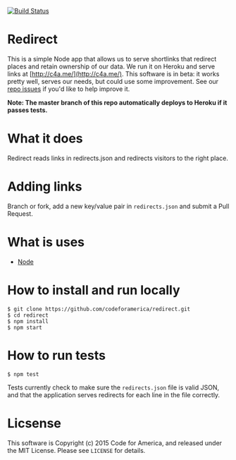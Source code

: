 [![Build Status](https://travis-ci.org/codeforamerica/redirect.svg?branch=master)](https://travis-ci.org/codeforamerica/redirect)

Redirect
=========

This is a simple Node app that allows us to serve shortlinks that redirect places and retain ownership of our data. We run it on Heroku and serve links at [http://c4a.me/](http://c4a.me/). This software is in beta: it works pretty well, serves our needs, but could use some improvement. See our [repo issues](https://github.com/codeforamerica/redirect/issues/) if you'd like to help improve it.

**Note: The master branch of this repo automatically deploys to Heroku if it passes tests.**

# What it does

Redirect reads links in redirects.json and redirects visitors to the right place. 

# Adding links

Branch or fork, add a new key/value pair in `redirects.json` and submit a Pull Request.

# What is uses

* [Node](https://github.com/codeforamerica/howto/blob/master/Node.js.md)

# How to install and run locally

```
$ git clone https://github.com/codeforamerica/redirect.git
$ cd redirect
$ npm install
$ npm start
```

# How to run tests

```
$ npm test
```

Tests currently check to make sure the `redirects.json` file is valid JSON, and that the application serves redirects for each line in the file correctly.

# Licsense

This software is Copyright (c) 2015 Code for America, and released under the MIT License. Please see `LICENSE` for details.

